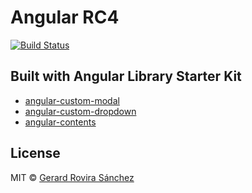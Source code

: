 # Angular RC4

[![Build Status](https://travis-ci.org/uspasojevic96/angular-rc4.svg?branch=master)](https://https://travis-ci.org/uspasojevic96/angular-rc4)

## Built with Angular Library Starter Kit

- [angular-custom-modal](https://github.com/zurfyx/angular-custom-modal)
- [angular-custom-dropdown](https://github.com/zurfyx/angular-custom-dropdown)
- [angular-contents](https://github.com/zurfyx/angular-contents)

## License

MIT © [Gerard Rovira Sánchez](//zurfyx.com)
